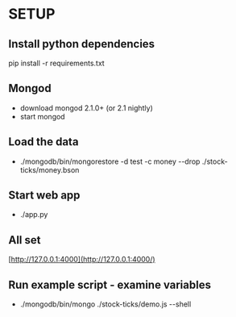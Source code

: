 
SETUP
======

Install python dependencies
---------------------------

pip install -r requirements.txt

Mongod
------
* download mongod 2.1.0+ (or 2.1 nightly)
* start mongod

Load the data
-------------

* ./mongodb/bin/mongorestore -d test -c money --drop ./stock-ticks/money.bson

Start web app
-------------
* ./app.py

All set
-------

[http://127.0.0.1:4000](http://127.0.0.1:4000/)

Run example script - examine variables
--------------------------------------
* ./mongodb/bin/mongo ./stock-ticks/demo.js --shell